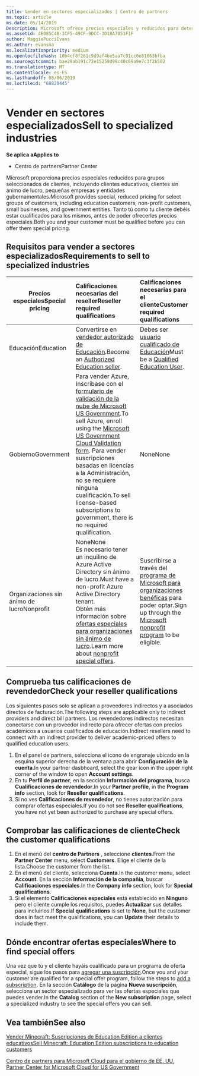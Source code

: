 ```yaml
---
title: Vender en sectores especializados | Centro de partners
ms.topic: article
ms.date: 05/14/2019
Description: Microsoft ofrece precios especiales y reducidos para determinados grupos de clientes, incluidos clientes de educación, clientes sin ánimo de lucro y usuarios de la administración pública.
ms.assetid: 4E085C48-3CF5-49CF-9DCC-3D18A7051F1F
author: MaggiePucciEvans
ms.author: evansma
ms.localizationpriority: medium
ms.openlocfilehash: 10b4cf8f261c9d9af4be5aa7c91cc6e81663bfba
ms.sourcegitcommit: bae29ab191c72e15259d99c40c69a9e7c3f2b502
ms.translationtype: MT
ms.contentlocale: es-ES
ms.lasthandoff: 08/06/2019
ms.locfileid: "68820445"
---
```

# <a name="sell-to-specialized-industries"></a><span data-ttu-id="8aa7f-103">Vender en sectores especializados</span><span class="sxs-lookup"><span data-stu-id="8aa7f-103">Sell to specialized industries</span></span>

<span data-ttu-id="8aa7f-104">**Se aplica a**</span><span class="sxs-lookup"><span data-stu-id="8aa7f-104">**Applies to**</span></span>

-  <span data-ttu-id="8aa7f-105">Centro de partners</span><span class="sxs-lookup"><span data-stu-id="8aa7f-105">Partner Center</span></span>

<span data-ttu-id="8aa7f-106">Microsoft proporciona precios especiales reducidos para grupos seleccionados de clientes, incluyendo clientes educativos, clientes sin ánimo de lucro, pequeñas empresas y entidades gubernamentales.</span><span class="sxs-lookup"><span data-stu-id="8aa7f-106">Microsoft provides special, reduced pricing for select groups of customers, including education customers, non-profit customers, small businesses, and government entities.</span></span> <span data-ttu-id="8aa7f-107">Tanto tú como tu cliente debéis estar cualificados para los mismos, antes de poder ofrecerles precios especiales.</span><span class="sxs-lookup"><span data-stu-id="8aa7f-107">Both you and your customer must be qualified before you can offer them special pricing.</span></span> 

## <a name="requirements-to-sell-to-specialized-industries"></a><span data-ttu-id="8aa7f-108">Requisitos para vender a sectores especializados</span><span class="sxs-lookup"><span data-stu-id="8aa7f-108">Requirements to sell to specialized industries</span></span>

|<span data-ttu-id="8aa7f-109">**Precios especiales**</span><span class="sxs-lookup"><span data-stu-id="8aa7f-109">**Special pricing**</span></span>   |<span data-ttu-id="8aa7f-110">**Calificaciones necesarias del reseller**</span><span class="sxs-lookup"><span data-stu-id="8aa7f-110">**Reseller required qualifications**</span></span>   |<span data-ttu-id="8aa7f-111">**Calificaciones necesarias para el cliente**</span><span class="sxs-lookup"><span data-stu-id="8aa7f-111">**Customer required qualifications**</span></span>   |
|----------------------------|:---------------------------------|:------------------------------------------|
|<span data-ttu-id="8aa7f-112">Educación</span><span class="sxs-lookup"><span data-stu-id="8aa7f-112">Education</span></span>   |<span data-ttu-id="8aa7f-113">Convertirse en [vendedor autorizado de Educación](https://www.mepn.com).</span><span class="sxs-lookup"><span data-stu-id="8aa7f-113">Become an [Authorized Education seller](https://www.mepn.com).</span></span>   | <span data-ttu-id="8aa7f-114">Debes ser [usuario cualificado de Educación](https://www.microsoftvolumelicensing.com/DocumentSearch.aspx?Mode=3&DocumentTypeId=7)</span><span class="sxs-lookup"><span data-stu-id="8aa7f-114">Must be a [Qualified Education User](https://www.microsoftvolumelicensing.com/DocumentSearch.aspx?Mode=3&DocumentTypeId=7).</span></span>   |
|<span data-ttu-id="8aa7f-115">Gobierno</span><span class="sxs-lookup"><span data-stu-id="8aa7f-115">Government</span></span>   |<span data-ttu-id="8aa7f-116">Para vender Azure, Inscríbase con el [formulario de validación de la nube de Microsoft US Government](https://azuregov.microsoft.com/csp).</span><span class="sxs-lookup"><span data-stu-id="8aa7f-116">To sell Azure, enroll using the [Microsoft US Government Cloud Validation form](https://azuregov.microsoft.com/csp).</span></span> <span data-ttu-id="8aa7f-117">Para vender suscripciones basadas en licencias a la Administración, no se requiere ninguna cualificación.</span><span class="sxs-lookup"><span data-stu-id="8aa7f-117">To sell license-based subscriptions to government, there is no required qualification.</span></span>|   <span data-ttu-id="8aa7f-118">None</span><span class="sxs-lookup"><span data-stu-id="8aa7f-118">None</span></span>|
|<span data-ttu-id="8aa7f-119">Organizaciones sin ánimo de lucro</span><span class="sxs-lookup"><span data-stu-id="8aa7f-119">Nonprofit</span></span>  |<span data-ttu-id="8aa7f-120">None</span><span class="sxs-lookup"><span data-stu-id="8aa7f-120">None</span></span><br><span data-ttu-id="8aa7f-121">Es necesario tener un inquilino de Azure Active Directory sin ánimo de lucro.</span><span class="sxs-lookup"><span data-stu-id="8aa7f-121">Must have a non-profit Azure Active Directory tenant.</span></span><br><span data-ttu-id="8aa7f-122">Obtén más información sobre [ofertas especiales para organizaciones sin ánimo de lucro](https://assetsprod.microsoft.com/mpn/nonprofit-skus-in-csp-faq.pdf).</span><span class="sxs-lookup"><span data-stu-id="8aa7f-122">Learn more about [nonprofit special offers](https://assetsprod.microsoft.com/mpn/nonprofit-skus-in-csp-faq.pdf).</span></span>   |<span data-ttu-id="8aa7f-123">Suscribirse a través del [programa de Microsoft para organizaciones benéficas](https://nonprofit.microsoft.com/#/register) para poder optar.</span><span class="sxs-lookup"><span data-stu-id="8aa7f-123">Sign up through the [Microsoft nonprofit program](https://nonprofit.microsoft.com/#/register) to be eligible.</span></span>   |


## <a name="check-your-reseller-qualifications"></a><span data-ttu-id="8aa7f-124">Comprueba tus calificaciones de revendedor</span><span class="sxs-lookup"><span data-stu-id="8aa7f-124">Check your reseller qualifications</span></span>

<span data-ttu-id="8aa7f-125">Los siguientes pasos solo se aplican a proveedores indirectos y a asociados directos de facturación.</span><span class="sxs-lookup"><span data-stu-id="8aa7f-125">The following steps are applicable only to indirect providers and direct bill partners.</span></span> <span data-ttu-id="8aa7f-126">Los revendedores indirectos necesitan conectarse con un proveedor indirecto para ofrecer ofertas con precios académicos a usuarios cualificados de educación.</span><span class="sxs-lookup"><span data-stu-id="8aa7f-126">Indirect resellers need to connect with an indirect provider to deliver academic-priced offers to qualified education users.</span></span> 

1.  <span data-ttu-id="8aa7f-127">En el panel de partners, selecciona el icono de engranaje ubicado en la esquina superior derecha de la ventana para abrir **Configuración de la cuenta**.</span><span class="sxs-lookup"><span data-stu-id="8aa7f-127">In your partner dasbhoard, select the gear icon in the upper right corner of the window to open **Account settings**.</span></span>
2.  <span data-ttu-id="8aa7f-128">En tu **Perfil de partner**, en la sección **Información del programa**, busca **Cualificaciones de revendedor**.</span><span class="sxs-lookup"><span data-stu-id="8aa7f-128">In your **Partner profile**, in the **Program info** section, look for **Reseller qualifications**.</span></span>
3.  <span data-ttu-id="8aa7f-129">Si no ves **Calificaciones de revendedor**, no tienes autorización para comprar ofertas especiales.</span><span class="sxs-lookup"><span data-stu-id="8aa7f-129">If you do not see **Reseller qualifications**, you have not yet been authorized to purchase any special offers.</span></span>

## <a name="check-the-customer-qualifications"></a><span data-ttu-id="8aa7f-130">Comprobar las calificaciones de cliente</span><span class="sxs-lookup"><span data-stu-id="8aa7f-130">Check the customer qualifications</span></span>

1.  <span data-ttu-id="8aa7f-131">En el menú del **centro de Partners** , seleccione **clientes**.</span><span class="sxs-lookup"><span data-stu-id="8aa7f-131">From the **Partner Center** menu, select **Customers**.</span></span> <span data-ttu-id="8aa7f-132">Elige el cliente de la lista.</span><span class="sxs-lookup"><span data-stu-id="8aa7f-132">Choose the customer from the list.</span></span>
2.  <span data-ttu-id="8aa7f-133">En el menú del cliente, selecciona **Cuenta**.</span><span class="sxs-lookup"><span data-stu-id="8aa7f-133">In the customer menu, select **Account**.</span></span> <span data-ttu-id="8aa7f-134">En la sección **Información de la compañía**, buscar **Calificaciones especiales**.</span><span class="sxs-lookup"><span data-stu-id="8aa7f-134">In the **Company info** section, look for **Special qualifications**.</span></span>
3.  <span data-ttu-id="8aa7f-135">Si el elemento **Calificaciones especiales** está establecido en **Ninguno** pero el cliente cumple los requisitos, puedes **Actualizar** sus detalles para incluirlos.</span><span class="sxs-lookup"><span data-stu-id="8aa7f-135">If **Special qualifications** is set to **None**, but the customer does in fact meet the qualifications, you can **Update** their details to include them.</span></span>

## <a name="where-to-find-special-offers"></a><span data-ttu-id="8aa7f-136">Dónde encontrar ofertas especiales</span><span class="sxs-lookup"><span data-stu-id="8aa7f-136">Where to find special offers</span></span>

<span data-ttu-id="8aa7f-137">Una vez que tú y el cliente hayáis cualificado para un programa de oferta especial, sigue los pasos para [agregar una suscripción](create-a-new-subscription.md).</span><span class="sxs-lookup"><span data-stu-id="8aa7f-137">Once you and your customer are qualified for a special offer program, follow the steps to [add a subscription](create-a-new-subscription.md).</span></span> <span data-ttu-id="8aa7f-138">En la sección **Catálogo** de la página **Nueva suscripción**, selecciona un sector especializado para ver las ofertas especiales que puedes vender.</span><span class="sxs-lookup"><span data-stu-id="8aa7f-138">In the **Catalog** section of the **New subscription** page, select a specialized industry to see the special offers you can sell.</span></span>

## <a name="see-also"></a><span data-ttu-id="8aa7f-139">Vea también</span><span class="sxs-lookup"><span data-stu-id="8aa7f-139">See also</span></span>

[<span data-ttu-id="8aa7f-140">Vender Minecraft: Suscripciones de Education Edition a clientes educativos</span><span class="sxs-lookup"><span data-stu-id="8aa7f-140">Sell Minecraft: Education Edition subscriptions to education customers</span></span>](minecraft-subscriptions.md)

[<span data-ttu-id="8aa7f-141">Centro de partners para Microsoft Cloud para el gobierno de EE. UU.</span><span class="sxs-lookup"><span data-stu-id="8aa7f-141"> Partner Center for Microsoft Cloud for US Government</span></span>](partner-center-for-microsoft-us-govt-cloud.md)


 

 

 



